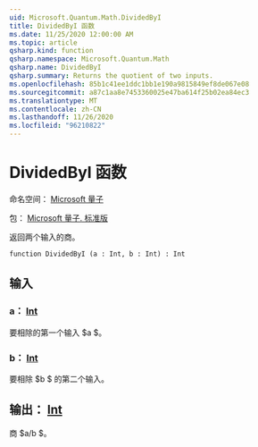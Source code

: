 ```yaml
---
uid: Microsoft.Quantum.Math.DividedByI
title: DividedByI 函数
ms.date: 11/25/2020 12:00:00 AM
ms.topic: article
qsharp.kind: function
qsharp.namespace: Microsoft.Quantum.Math
qsharp.name: DividedByI
qsharp.summary: Returns the quotient of two inputs.
ms.openlocfilehash: 85b1c41ee1ddc1bb1e190a9815849ef8de067e08
ms.sourcegitcommit: a87c1aa8e7453360025e47ba614f25b02ea84ec3
ms.translationtype: MT
ms.contentlocale: zh-CN
ms.lasthandoff: 11/26/2020
ms.locfileid: "96210822"
---
```

# <a name="dividedbyi-function"></a>DividedByI 函数

命名空间： [Microsoft 量子](xref:Microsoft.Quantum.Math)

包： [Microsoft 量子. 标准版](https://nuget.org/packages/Microsoft.Quantum.Standard)


返回两个输入的商。

```qsharp
function DividedByI (a : Int, b : Int) : Int
```


## <a name="input"></a>输入

### <a name="a--int"></a>a： [Int](xref:microsoft.quantum.lang-ref.int)

要相除的第一个输入 $a $。


### <a name="b--int"></a>b： [Int](xref:microsoft.quantum.lang-ref.int)

要相除 $b $ 的第二个输入。



## <a name="output--int"></a>输出： [Int](xref:microsoft.quantum.lang-ref.int)

商 $a/b $。